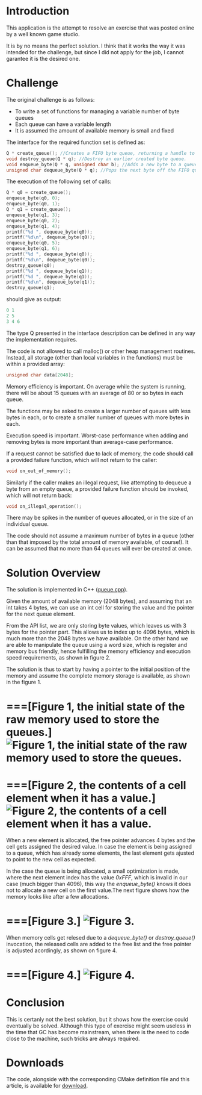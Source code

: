 # Introduction
This application is the attempt to resolve an exercise that was posted online by a well known game studio.

It is by no means the perfect solution. I think that it works the way it was intended for the challenge, but since I did not apply for the job, I cannot garantee it is the desired one.

# Challenge

The original challenge is as follows:

- To write a set of functions for managing a variable number of byte queues
- Each queue can have a variable length
- It is assumed the amount of available memory is small and fixed

The interface for the required function set is defined as:
   
~~~cpp
Q * create_queue(); //Creates a FIFO byte queue, returning a handle to it.
void destroy_queue(Q * q); //Destroy an earlier created byte queue.
void enqueue_byte(Q * q, unsigned char b); //Adds a new byte to a queue.
unsigned char dequeue_byte(Q * q); //Pops the next byte off the FIFO queue.
~~~

 The execution of the following set of calls:

~~~cpp
Q * q0 = create_queue();
enqueue_byte(q0, 0);
enqueue_byte(q0, 1);
Q * q1 = create_queue();
enqueue_byte(q1, 3);
enqueue_byte(q0, 2);
enqueue_byte(q1, 4);
printf("%d ", dequeue_byte(q0));
printf("%d\n", dequeue_byte(q0));
enqueue_byte(q0, 5);
enqueue_byte(q1, 6);
printf("%d ", dequeue_byte(q0));
printf("%d\n", dequeue_byte(q0));
destroy_queue(q0);
printf("%d ", dequeue_byte(q1));
printf("%d ", dequeue_byte(q1));
printf("%d\n", dequeue_byte(q1));
destroy_queue(q1);
~~~

should give as output:

~~~cpp
0 1
2 5
3 4 6
~~~

The type Q presented in the interface description can be defined in any way the implementation requires.

The code is not allowed to call malloc() or other heap management routines. Instead, all storage (other than local variables in the functions) must be within a provided array:

~~~cpp
unsigned char data[2048];
~~~

Memory efficiency is important. On average while the system is running, there will be about 15 queues with an average of 80 or so bytes in each queue.

The functions may be asked to create a larger number of queues with less bytes in each, or to create a smaller number of queues with more bytes in each.

Execution speed is important. Worst-case performance when adding and removing bytes is more important than average-case performance.

If a request cannot be satisfied due to lack of memory, the code should call a provided failure function, which will not return to the caller:

~~~cpp
void on_out_of_memory();
~~~

Similarly if the caller makes an illegal request, like attempting to dequeue a byte from an empty queue, a provided failure function should be invoked, which will not return back:

~~~cpp
void on_illegal_operation();
~~~

There may be spikes in the number of queues allocated, or in the size of an individual queue.

The code should not assume a maximum number of bytes in a queue (other than that imposed by the total amount of memory available, of course!). It can be assumed that no more than 64 queues will ever be created at once.


# Solution Overview

The solution is implemented in C++ ([queue.cpp](/compilers/tutorials/queue/queue.cpp.html)).

Given the amount of available memory (2048 bytes), and assuming that an int takes 4 bytes, we can use an int cell for storing the value and the pointer for the next queue element.
   
From the API list, we are only storing byte values, which leaves us with 3 bytes for the pointer part. This allows us to index up to 4096 bytes, which is much more than the 2048 bytes we have available. On the other hand we are able to manipulate the queue using a word size, which is register and memory bus friendly, hence fulfilling the memory efficiency and execution speed requirements, as shown in figure 2.
   
The solution is thus to start by having a pointer to the initial position of the memory and assume the complete memory storage is available, as shown in the figure 1.

===[Figure 1, the initial state of the raw memory used to store the queues.]   
![Figure 1, the initial state of the raw memory used to store the queues.](figure-1.png)
===

===[Figure 2, the contents of a cell element when it has a value.]
![Figure 2, the contents of a cell element when it has a value.](figure-2.png)
===
   
When a new element is allocated, the free pointer advances 4 bytes and the cell gets assigned the desired value. In case the element is being assigned to a queue, which has already some elements, the last element gets ajusted to point to the new cell as expected.
   
In the case the queue is being allocated, a small optimization is made, where the next element index has the value _0xFFF_, which is invalid in our case (much bigger than 4096), this way the _enqueue_byte()_ knows it does not to allocate a new cell on the first value.The next figure shows how the memory looks like after a few allocations.

===[Figure 3.]
![Figure 3.](figure-3.png)
===
   
When memory cells get relesed due to a  _dequeue_byte()_ or _destroy_queue()_ invocation, the released cells are added to the free list and the free pointer is adjusted acordingly, as shown on figure 4.

===[Figure 4.]
![Figure 4.](figure-4.png)
===

# Conclusion

This is certanly not the best solution, but it shows how the exercise could eventually be solved. Although this type of exercise might seem useless in the time that GC has become mainstream, when there is the need to code close to the machine, such tricks are always required.

# Downloads

The code, alongside with the corresponding CMake definition file and this article, is available for [download](/compilers/tutorials/queue/queue.zip).